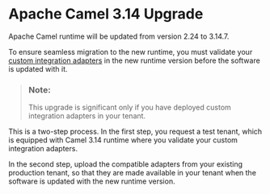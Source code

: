 <!-- loio02ea0c585869489f893359c8bb552a30 -->

# Apache Camel 3.14 Upgrade

Apache Camel runtime will be updated from version 2.24 to 3.14.7.

To ensure seamless migration to the new runtime, you must validate your [custom integration adapters](../Development/developing-custom-adapters-7392cc4.md) in the new runtime version before the software is updated with it.

> ### Note:  
> This upgrade is significant only if you have deployed custom integration adapters in your tenant.

This is a two-step process. In the first step, you request a test tenant, which is equipped with Camel 3.14 runtime where you validate your custom integration adapters.

In the second step, upload the compatible adapters from your existing production tenant, so that they are made available in your tenant when the software is updated with the new runtime version.

